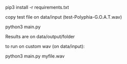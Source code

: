 
pip3 install -r requirements.txt

copy test file on data/input (test-Polyphia-G.O.A.T.wav)

python3 main.py

Results are on data/output/folder

to run on custom wav (on data/input):

python3 main.py myfile.wav
